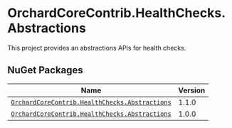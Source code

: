 # OrchardCoreContrib.HealthChecks.Abstractions

This project provides an abstractions APIs for health checks.

## NuGet Packages

| Name                                                                                                                                | Version |
|-------------------------------------------------------------------------------------------------------------------------------------|---------|
| [`OrchardCoreContrib.HealthChecks.Abstractions`](https://www.nuget.org/packages/OrchardCoreContrib.HealthChecks.Abstractions/1.1.0) | 1.1.0   |
| [`OrchardCoreContrib.HealthChecks.Abstractions`](https://www.nuget.org/packages/OrchardCoreContrib.HealthChecks.Abstractions/1.0.0) | 1.0.0   |
